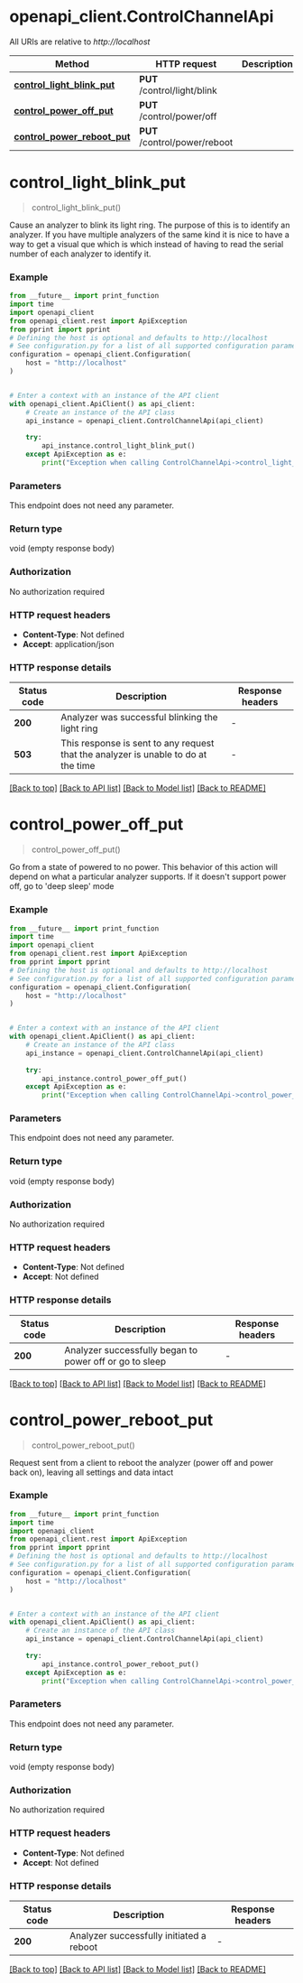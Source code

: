 # openapi_client.ControlChannelApi

All URIs are relative to *http://localhost*

Method | HTTP request | Description
------------- | ------------- | -------------
[**control_light_blink_put**](ControlChannelApi.md#control_light_blink_put) | **PUT** /control/light/blink | 
[**control_power_off_put**](ControlChannelApi.md#control_power_off_put) | **PUT** /control/power/off | 
[**control_power_reboot_put**](ControlChannelApi.md#control_power_reboot_put) | **PUT** /control/power/reboot | 


# **control_light_blink_put**
> control_light_blink_put()



Cause an analyzer to blink its light ring.  The purpose of this is to identify an analyzer. If you have multiple analyzers of the same kind it is nice to have a way to get a visual que which is which instead of having to read the serial number of each analyzer to identify it.

### Example

```python
from __future__ import print_function
import time
import openapi_client
from openapi_client.rest import ApiException
from pprint import pprint
# Defining the host is optional and defaults to http://localhost
# See configuration.py for a list of all supported configuration parameters.
configuration = openapi_client.Configuration(
    host = "http://localhost"
)


# Enter a context with an instance of the API client
with openapi_client.ApiClient() as api_client:
    # Create an instance of the API class
    api_instance = openapi_client.ControlChannelApi(api_client)
    
    try:
        api_instance.control_light_blink_put()
    except ApiException as e:
        print("Exception when calling ControlChannelApi->control_light_blink_put: %s\n" % e)
```

### Parameters
This endpoint does not need any parameter.

### Return type

void (empty response body)

### Authorization

No authorization required

### HTTP request headers

 - **Content-Type**: Not defined
 - **Accept**: application/json

### HTTP response details
| Status code | Description | Response headers |
|-------------|-------------|------------------|
**200** | Analyzer was successful blinking the light ring |  -  |
**503** | This response is sent to any request that the analyzer is unable to do at the time |  -  |

[[Back to top]](#) [[Back to API list]](../README.md#documentation-for-api-endpoints) [[Back to Model list]](../README.md#documentation-for-models) [[Back to README]](../README.md)

# **control_power_off_put**
> control_power_off_put()



Go from a state of powered to no power. This behavior of this action will depend on what a particular analyzer supports. If it doesn't support power off, go to 'deep sleep' mode

### Example

```python
from __future__ import print_function
import time
import openapi_client
from openapi_client.rest import ApiException
from pprint import pprint
# Defining the host is optional and defaults to http://localhost
# See configuration.py for a list of all supported configuration parameters.
configuration = openapi_client.Configuration(
    host = "http://localhost"
)


# Enter a context with an instance of the API client
with openapi_client.ApiClient() as api_client:
    # Create an instance of the API class
    api_instance = openapi_client.ControlChannelApi(api_client)
    
    try:
        api_instance.control_power_off_put()
    except ApiException as e:
        print("Exception when calling ControlChannelApi->control_power_off_put: %s\n" % e)
```

### Parameters
This endpoint does not need any parameter.

### Return type

void (empty response body)

### Authorization

No authorization required

### HTTP request headers

 - **Content-Type**: Not defined
 - **Accept**: Not defined

### HTTP response details
| Status code | Description | Response headers |
|-------------|-------------|------------------|
**200** | Analyzer successfully began to power off or go to sleep |  -  |

[[Back to top]](#) [[Back to API list]](../README.md#documentation-for-api-endpoints) [[Back to Model list]](../README.md#documentation-for-models) [[Back to README]](../README.md)

# **control_power_reboot_put**
> control_power_reboot_put()



Request sent from a client to reboot the analyzer (power off and power back on), leaving all settings and data intact

### Example

```python
from __future__ import print_function
import time
import openapi_client
from openapi_client.rest import ApiException
from pprint import pprint
# Defining the host is optional and defaults to http://localhost
# See configuration.py for a list of all supported configuration parameters.
configuration = openapi_client.Configuration(
    host = "http://localhost"
)


# Enter a context with an instance of the API client
with openapi_client.ApiClient() as api_client:
    # Create an instance of the API class
    api_instance = openapi_client.ControlChannelApi(api_client)
    
    try:
        api_instance.control_power_reboot_put()
    except ApiException as e:
        print("Exception when calling ControlChannelApi->control_power_reboot_put: %s\n" % e)
```

### Parameters
This endpoint does not need any parameter.

### Return type

void (empty response body)

### Authorization

No authorization required

### HTTP request headers

 - **Content-Type**: Not defined
 - **Accept**: Not defined

### HTTP response details
| Status code | Description | Response headers |
|-------------|-------------|------------------|
**200** | Analyzer successfully initiated a reboot |  -  |

[[Back to top]](#) [[Back to API list]](../README.md#documentation-for-api-endpoints) [[Back to Model list]](../README.md#documentation-for-models) [[Back to README]](../README.md)

